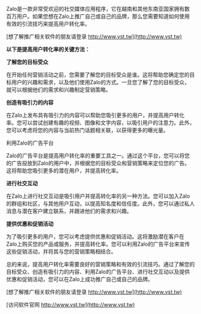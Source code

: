 Zalo是一款非常受欢迎的社交媒体应用程序，它在越南和其他东南亚国家拥有数百万用户。如果您想在Zalo上推广自己或自己的品牌，那么您需要知道如何使用有效的引流技巧来提高用户转化率。

[想了解推广相关软件的朋友请登录 http://www.vst.tw](http://www.vst.tw)

**以下是提高用户转化率的关键方法：**

**了解您的目标受众**

在开始任何营销活动之前，您需要了解您的目标受众是谁。这将帮助您确定您的目标用户的兴趣和需求，以及他们使用Zalo的方式。一旦您了解了您的目标受众，就可以根据他们的需求和兴趣制定营销策略。

**创造有吸引力的内容**

在Zalo上发布具有吸引力的内容可以帮助您吸引更多的用户，并提高用户转化率。您可以尝试创建有趣的视频、图像和文字内容，以吸引用户的注意力。此外，您可以考虑将您的内容与当前热门话题相关联，以获得更多的曝光量。

利用Zalo的广告平台

Zalo的广告平台是提高用户转化率的重要工具之一。通过这个平台，您可以将您的广告投放到Zalo的用户中，并根据您的目标受众和营销策略来定位您的广告。这将帮助您吸引更多的潜在用户，并提高转化率。

**进行社交互动**

在Zalo上进行社交互动是吸引用户并提高转化率的另一种方法。您可以加入Zalo的群组和社区，与其他用户互动，以提高知名度和信任度。此外，您可以通过私人消息与潜在客户建立联系，并跟进他们的需求和兴趣。

**提供优惠和促销活动**

为了吸引更多的用户，您可以考虑提供优惠和促销活动。这将激励潜在客户在Zalo上购买您的产品或服务，并提高转化率。您可以利用Zalo的广告平台来宣传这些促销活动，并将其与您的营销策略相结合。

总的来说，提高用户转化率需要良好的营销策略和有效的引流技巧。通过了解您的目标受众、创造有吸引力的内容、利用Zalo的广告平台、进行社交互动以及提供优惠和促销活动，您可以在Zalo上成功推广自己或自己的品牌。

[想了解推广相关软件的朋友请登录 http://www.vst.tw](http://www.vst.tw)


[访问软件官网 http://www.vst.tw](http://www.vst.tw)
